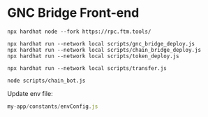 # GNC Bridge Front-end


```shell
npx hardhat node --fork https://rpc.ftm.tools/
```


```shell
npx hardhat run --network local scripts/gnc_bridge_deploy.js
npx hardhat run --network local scripts/chain_bridge_deploy.js
npx hardhat run --network local scripts/token_deploy.js 
```


```shell
npx hardhat run --network local scripts/transfer.js
```

```shell
node scripts/chain_bot.js
```

Update env file:
```javascript
my-app/constants/envConfig.js
```